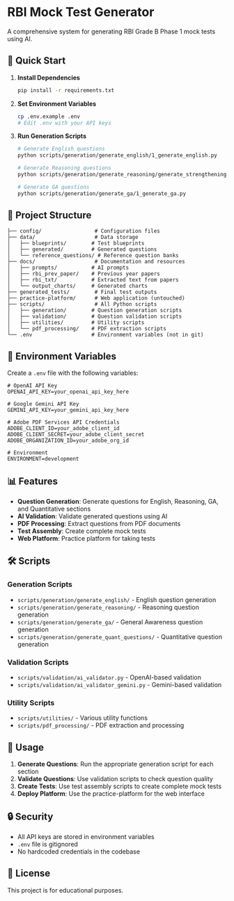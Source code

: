 # RBI Mock Test Generator

A comprehensive system for generating RBI Grade B Phase 1 mock tests using AI.

## 🚀 Quick Start

1. **Install Dependencies**
   ```bash
   pip install -r requirements.txt
   ```

2. **Set Environment Variables**
   ```bash
   cp .env.example .env
   # Edit .env with your API keys
   ```

3. **Run Generation Scripts**
   ```bash
   # Generate English questions
   python scripts/generation/generate_english/1_generate_english.py
   
   # Generate Reasoning questions
   python scripts/generation/generate_reasoning/generate_strengthening_weakening_arguments.py
   
   # Generate GA questions
   python scripts/generation/generate_ga/1_generate_ga.py
   ```

## 📁 Project Structure

```
├── config/                 # Configuration files
├── data/                   # Data storage
│   ├── blueprints/        # Test blueprints
│   ├── generated/         # Generated questions
│   └── reference_questions/ # Reference question banks
├── docs/                   # Documentation and resources
│   ├── prompts/           # AI prompts
│   ├── rbi_prev_paper/    # Previous year papers
│   ├── rbi_txt/           # Extracted text from papers
│   └── output_charts/     # Generated charts
├── generated_tests/        # Final test outputs
├── practice-platform/      # Web application (untouched)
├── scripts/                # All Python scripts
│   ├── generation/        # Question generation scripts
│   ├── validation/        # Question validation scripts
│   ├── utilities/         # Utility scripts
│   └── pdf_processing/    # PDF extraction scripts
└── .env                   # Environment variables (not in git)
```

## 🔑 Environment Variables

Create a `.env` file with the following variables:

```env
# OpenAI API Key
OPENAI_API_KEY=your_openai_api_key_here

# Google Gemini API Key
GEMINI_API_KEY=your_gemini_api_key_here

# Adobe PDF Services API Credentials
ADOBE_CLIENT_ID=your_adobe_client_id
ADOBE_CLIENT_SECRET=your_adobe_client_secret
ADOBE_ORGANIZATION_ID=your_adobe_org_id

# Environment
ENVIRONMENT=development
```

## 📊 Features

- **Question Generation**: Generate questions for English, Reasoning, GA, and Quantitative sections
- **AI Validation**: Validate generated questions using AI
- **PDF Processing**: Extract questions from PDF documents
- **Test Assembly**: Create complete mock tests
- **Web Platform**: Practice platform for taking tests

## 🛠️ Scripts

### Generation Scripts
- `scripts/generation/generate_english/` - English question generation
- `scripts/generation/generate_reasoning/` - Reasoning question generation
- `scripts/generation/generate_ga/` - General Awareness question generation
- `scripts/generation/generate_quant_questions/` - Quantitative question generation

### Validation Scripts
- `scripts/validation/ai_validator.py` - OpenAI-based validation
- `scripts/validation/ai_validator_gemini.py` - Gemini-based validation

### Utility Scripts
- `scripts/utilities/` - Various utility functions
- `scripts/pdf_processing/` - PDF extraction and processing

## 📝 Usage

1. **Generate Questions**: Run the appropriate generation script for each section
2. **Validate Questions**: Use validation scripts to check question quality
3. **Create Tests**: Use test assembly scripts to create complete mock tests
4. **Deploy Platform**: Use the practice-platform for the web interface

## 🔒 Security

- All API keys are stored in environment variables
- `.env` file is gitignored
- No hardcoded credentials in the codebase

## 📄 License

This project is for educational purposes.
